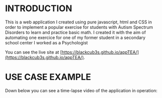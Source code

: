 # INTRODUCTION

This is a web application I created using pure javascript, html and CSS in order to implement a popular exercise for students with Autism Spectrum Disorders to learn and practice basic math. I created it with the aim of automating one exercice for one of my former student in a secondary school center I worked as a Psychologist

You can see the live site at [https://blackcub3s.github.io/appTEA/](https://blackcub3s.github.io/appTEA/).

# USE CASE EXAMPLE

Down below you can see a time-lapse video of the application in operation:

